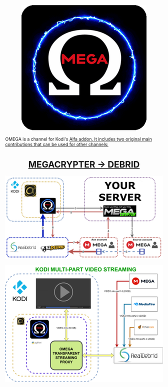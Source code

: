 <div align="center"><img src="https://github.com/tonikelope/omega/raw/main/plugin.video.omega/resources/icon.gif"></div>
<br>
OMEGA is a channel for Kodi's <a href="https://github.com/alfa-addon/addon"> Alfa addon. It includes two original main contributions that can be used for other channels:
<div align="center"><h1>MEGACRYPTER -> DEBRID</h1><img src="https://raw.githubusercontent.com/tonikelope/omega/main/omega_megacrypter.jpg"></div>
<br>
<div align="center"><img src="https://raw.githubusercontent.com/tonikelope/omega/main/omega_proxy.jpg"></div>
